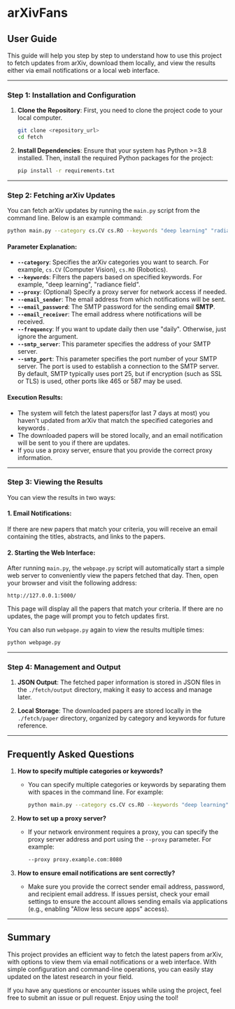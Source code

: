 # arXivFans

## User Guide

This guide will help you step by step to understand how to use this project to fetch updates from arXiv, download them locally, and view the results either via email notifications or a local web interface.

---

### Step 1: Installation and Configuration

1. **Clone the Repository**:
   First, you need to clone the project code to your local computer.
   ```bash
   git clone <repository_url>
   cd fetch
   ```

2. **Install Dependencies**:
   Ensure that your system has Python >=3.8 installed. Then, install the required Python packages for the project:
   ```bash
   pip install -r requirements.txt
   ```

---

### Step 2: Fetching arXiv Updates

You can fetch arXiv updates by running the `main.py` script from the command line. Below is an example command:

```bash
python main.py --category cs.CV cs.RO --keywords "deep learning" "radiance field" --proxy proxy.example.com:8080 --email_sender your_email@example.com --email_password your_password --email_receiver recipient@example.com --frequency daily --smtp_server smtp.xxx.com --smtp_port 25orxxx
```

#### Parameter Explanation:

- **`--category`**: Specifies the arXiv categories you want to search. For example, `cs.CV` (Computer Vision), `cs.RO` (Robotics).
- **`--keywords`**: Filters the papers based on specified keywords. For example, "deep learning", "radiance field".
- **`--proxy`**: (Optional) Specify a proxy server for network access if needed.
- **`--email_sender`**: The email address from which notifications will be sent.
- **`--email_password`**: The SMTP password for the sending email **SMTP**.
- **`--email_receiver`**: The email address where notifications will be received.
- **`--frequency`**: If you want to update daily then use "daily". Otherwise, just ignore the argument.
- **`--smtp_server`**: This parameter specifies the address of your SMTP server. 
- **`--smtp_port`**: This parameter specifies the port number of your SMTP server. The port is used to establish a connection to the SMTP server. By default, SMTP typically uses port 25, but if encryption (such as SSL or TLS) is used, other ports like 465 or 587 may be used.

#### Execution Results:

- The system will fetch the latest papers(for last 7 days at most) you haven't updated from arXiv that match the specified categories and keywords .
- The downloaded papers will be stored locally, and an email notification will be sent to you if there are updates.
- If you use a proxy server, ensure that you provide the correct proxy information.

---

### Step 3: Viewing the Results

You can view the results in two ways:

#### 1. **Email Notifications**:
   If there are new papers that match your criteria, you will receive an email containing the titles, abstracts, and links to the papers.

#### 2. **Starting the Web Interface**:
   After running `main.py`, the `webpage.py` script will automatically start a simple web server to conveniently view the papers fetched that day. 
   Then, open your browser and visit the following address:
   ```
   http://127.0.0.1:5000/
   ```
   This page will display all the papers that match your criteria. If there are no updates, the page will prompt you to fetch updates first.

   You can also run `webpage.py` again to view the results multiple times:
   ```bash
   python webpage.py
   ```

---

### Step 4: Management and Output

1. **JSON Output**:
   The fetched paper information is stored in JSON files in the `./fetch/output` directory, making it easy to access and manage later.

2. **Local Storage**:
   The downloaded papers are stored locally in the `./fetch/paper` directory, organized by category and keywords for future reference.

---

## Frequently Asked Questions

1. **How to specify multiple categories or keywords?**
   - You can specify multiple categories or keywords by separating them with spaces in the command line. For example:
     ```bash
     python main.py --category cs.CV cs.RO --keywords "deep learning" "radiance field"
     ```

2. **How to set up a proxy server?**
   - If your network environment requires a proxy, you can specify the proxy server address and port using the `--proxy` parameter. For example:
     ```bash
     --proxy proxy.example.com:8080
     ```

3. **How to ensure email notifications are sent correctly?**
   - Make sure you provide the correct sender email address, password, and recipient email address. If issues persist, check your email settings to ensure the account allows sending emails via applications (e.g., enabling "Allow less secure apps" access).

---

## Summary

This project provides an efficient way to fetch the latest papers from arXiv, with options to view them via email notifications or a web interface. With simple configuration and command-line operations, you can easily stay updated on the latest research in your field.

If you have any questions or encounter issues while using the project, feel free to submit an issue or pull request. Enjoy using the tool!
